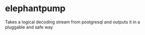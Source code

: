# elephantpump
Takes a logical decoding stream from postgresql and outputs it in a pluggable and safe way
